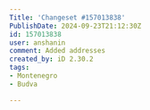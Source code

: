 ```yaml
---
Title: 'Changeset #157013838'
PublishDate: 2024-09-23T21:12:30Z
id: 157013838
user: anshanin
comment: Added addresses
created_by: iD 2.30.2
tags:
- Montenegro
- Budva

---
```

